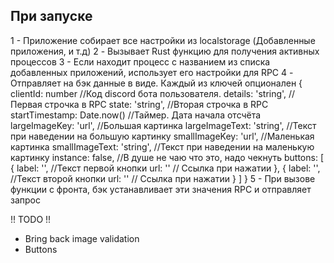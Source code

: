 ## При запуске
1 - Приложение собирает все настройки из localstorage (Добавленные приложения, и т.д)
2 - Вызывает Rust функцию для получения активных процессов
3 - Если находит процесс с названием из списка добавленных приложений, использует его настройки для RPC
4 - Отправляет на бэк данные в виде. Каждый из ключей опционален
{
  clientId: number //Код discord бота пользователя.
  details: 'string', //Первая строчка в RPC
  state: 'string', //Вторая строчка в RPC
  startTimestamp: Date.now() //Таймер. Дата начала отсчёта
  largeImageKey: 'url', //Большая картинка
  largeImageText: 'string', //Текст при наведении на большую картинку
  smallImageKey: 'url', //Маленькая картинка
  smallImageText: 'string', //Текст при наведении на маленькую картинку
  instance: false, //В душе не чаю что это, надо чекнуть
  buttons: [
    {
      label: '', //Текст первой кнопки
      url: '' // Ссылка при нажатии
    },
    {
      label: '', //Текст второй кнопки
      url: '' // Ссылка при нажатии
    }
  ]
}
5 - При вызове функции с фронта, бэк устанавливает эти значения RPC и отправляет запрос

!! TODO !!
- Bring back image validation
- Buttons